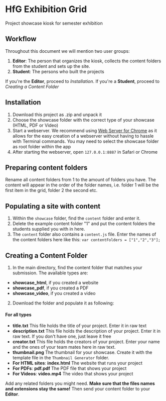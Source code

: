 # HfG Exhibition Grid
Project showcase kiosk for semester exhibition


## Workflow
Throughout this document we will mention two user groups:
1. **Editor**: The person that organizes the kiosk, collects the content folders from the student and sets up the site.
2. **Student**: The persons who built the projects

If you're the **Editor**, proceed to *Installation*. If you're a **Student**, proceed to *Creating a Content Folder*

## Installation
1. Download this project as .zip and unpack it
2. Choose the showcase folder with the correct type of your showcase (HTML, PDF or Video)
3. Start a webserver. We recommend using [Web Server for Chrome](https://chrome.google.com/webstore/detail/web-server-for-chrome/ofhbbkphhbklhfoeikjpcbhemlocgigb) as it allows for the easy creation of a webserver without having to hassle with Terminal commands. You may need to select the showcase folder as root folder within the app
4. After starting the webserver, open `127.0.0.1:8887` in Safari or Chrome

## Preparing content folders
Rename all content folders from 1 to the amount of folders you have. The content will appear in the order of the folder names, i.e. folder 1 will be the first item in the grid, folder 2 the second etc.

## Populating a site with content
1. Within the `showcase` folder, find the `content` folder and enter it.
2. Delete the example content folder "1" and put the content folders the students supplied you with in here.
3. The `content` folder also contains a `content.js` file. Enter the names of the content folders here like this: `var contentFolders = ["1","2","3"];`

## Creating a Content Folder
1. In the main directory, find the content folder that matches your submission. The available types are:

- **showcase_html**, if you created a website
- **showcase_pdf**, if you created a PDF
- **showcase_video**, if you created a video

2. Download the folder and populate it as following:

#### For all types
- **title.txt** This file holds the title of your project. Enter it in raw text
- **description.txt** This file holds the description of your project. Enter it in raw text. If you don't have one, just leave it free
- **creator.txt** This file holds the creators of your project. Enter your name and the ones of your team mates here in raw text.
- **thumbnail.png** The thumbnail for your showcase. Create it with the template file in the `Thumbnail Generator` folder.
- **For HTML sites**: **index.html** The website that runs your project
- **For PDFs**: **pdf.pdf** The PDF file that shows your project
- **For Videos**: **video.mp4** The video that shows your project

Add any related folders you might need. **Make sure that the files names and extensions stay the same!** Then send your content folder to your **Editor**.
